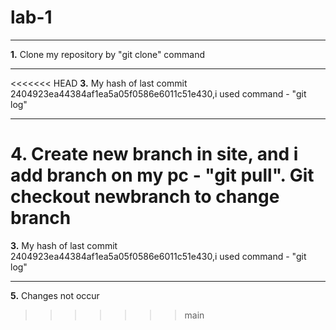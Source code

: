 # lab-1 
***
**1.** Clone my repository by "git clone" command
***
<<<<<<< HEAD
**3.** My hash of last commit 2404923ea44384af1ea5a05f0586e6011c51e430,i used command - "git log"
***
**4.** Create new branch in site, and i add branch on my pc - "git pull". Git checkout newbranch to change branch
=======
**3.** My hash of last commit 2404923ea44384af1ea5a05f0586e6011c51e430,i used command - "git log" 
***
**5.** Changes not occur 
>>>>>>> main

